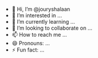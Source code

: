 - 👋 Hi, I’m @jouryshalaan
- 👀 I’m interested in ...
- 🌱 I’m currently learning ...
- 💞️ I’m looking to collaborate on ...
- 📫 How to reach me ...
- 😄 Pronouns: ...
- ⚡ Fun fact: ...

<!---
jouryshalaan/jouryshalaan is a ✨ special ✨ repository because its `README.md` (this file) appears on your GitHub profile.
You can click the Preview link to take a look at your changes.
--->
